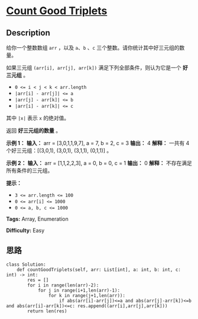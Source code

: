# [Count Good Triplets][title]

## Description

给你一个整数数组 `arr` ，以及 `a`、`b` 、`c` 三个整数。请你统计其中好三元组的数量。

如果三元组 `(arr[i], arr[j], arr[k])` 满足下列全部条件，则认为它是一个 **好三元组** 。

  * `0 <= i < j < k < arr.length`
  * `|arr[i] - arr[j]| <= a`
  * `|arr[j] - arr[k]| <= b`
  * `|arr[i] - arr[k]| <= c`

其中 `|x|` 表示 `x` 的绝对值。

返回 **好三元组的数量** 。



**示例 1：**
            **输入：** arr = [3,0,1,1,9,7], a = 7, b = 2, c = 3    **输出：** 4    **解释：** 一共有 4 个好三元组：[(3,0,1), (3,0,1), (3,1,1), (0,1,1)] 。    

**示例 2：**
            **输入：** arr = [1,1,2,2,3], a = 0, b = 0, c = 1    **输出：** 0    **解释：** 不存在满足所有条件的三元组。    



**提示：**

  * `3 <= arr.length <= 100`
  * `0 <= arr[i] <= 1000`
  * `0 <= a, b, c <= 1000`


**Tags:** Array, Enumeration

**Difficulty:** Easy

## 思路

``` python3
class Solution:
    def countGoodTriplets(self, arr: List[int], a: int, b: int, c: int) -> int:
        res = []
        for i in range(len(arr)-2):
            for j in range(i+1,len(arr)-1):
                for k in range(j+1,len(arr)):
                    if abs(arr[i]-arr[j])<=a and abs(arr[j]-arr[k])<=b and abs(arr[i]-arr[k])<=c: res.append((arr[i],arr[j],arr[k]))
        return len(res)
```

[title]: https://leetcode-cn.com/problems/count-good-triplets

